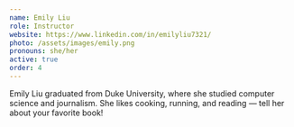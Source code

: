 ```yaml
---
name: Emily Liu
role: Instructor
website: https://www.linkedin.com/in/emilyliu7321/
photo: /assets/images/emily.png
pronouns: she/her
active: true
order: 4
---
```


Emily Liu graduated from Duke University, where she studied computer science and journalism. She likes cooking, running, and reading — tell her about your favorite book!
